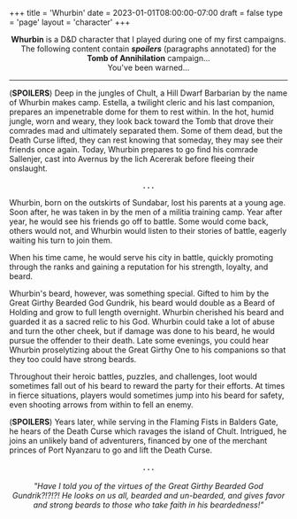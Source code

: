 +++
title = 'Whurbin'
date = 2023-01-01T08:00:00-07:00
draft = false
type = 'page'
layout = 'character'
+++

<center>
<b>Whurbin</b> is a D&D character that I played during one of my first campaigns.<br/>
The following content contain <b><em>spoilers</em></b> (paragraphs annotated) for the <b>Tomb of Annihilation</b> campaign... <br/>You've been warned...<br/>
</center>

---

(<b>SPOILERS</b>) Deep in the jungles of Chult, a Hill Dwarf Barbarian by the name of Whurbin makes camp. Estella, a twilight cleric and his last companion, prepares an impenetrable dome for them to rest within. In the hot, humid jungle, worn and weary, they look back toward the Tomb that drove their comrades mad and ultimately separated them. Some of them dead, but the Death Curse lifted, they can rest knowing that someday, they may see their friends once again. Today, Whurbin prepares to go find his comrade Sallenjer, cast into Avernus by the lich Acererak before fleeing their onslaught.

<center><b>. . .</b></center>

Whurbin, born on the outskirts of Sundabar, lost his parents at a young age. Soon after, he was taken in by the men of a militia training camp. Year after year, he would see his friends go off to battle. Some would come back, others would not, and Whurbin would listen to their stories of battle, eagerly waiting his turn to join them.

When his time came, he would serve his city in battle, quickly promoting through the ranks and gaining a reputation for his strength, loyalty, and beard.

Whurbin's beard, however, was something special. Gifted to him by the Great Girthy Bearded God Gundrik, his beard would double as a Beard of Holding and grow to full length overnight. Whurbin cherished his beard and guarded it as a sacred relic to his God. Whurbin could take a lot of abuse and turn the other cheek, but if damage was done to his beard, he would pursue the offender to their death. Late some evenings, you could hear Whurbin proselytizing about the Great Girthy One to his companions so that they too could have strong beards.

Throughout their heroic battles, puzzles, and challenges, loot would sometimes fall out of his beard to reward the party for their efforts. At times in fierce situations, players would sometimes jump into his beard for safety, even shooting arrows from within to fell an enemy.

(<b>SPOILERS</b>) Years later, while serving in the Flaming Fists in Balders Gate, he hears of the Death Curse which ravages the island of Chult. Intrigued, he joins an unlikely band of adventurers, financed by one of the merchant princes of Port Nyanzaru to go and lift the Death Curse.

<center><b>. . .</b></center><br/>

<center><em>
"Have I told you of the virtues of the Great Girthy Bearded God Gundrik?!?!?!
He looks on us all, bearded and un-bearded, and gives favor and strong beards to those who take faith in his beardedness!"
</em></center>
<br/>
